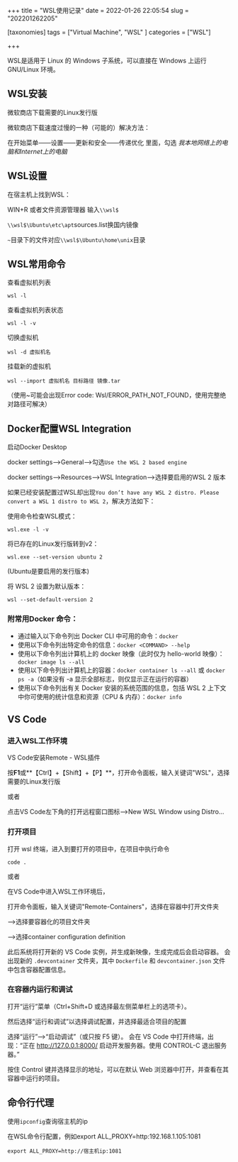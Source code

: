 +++
title = "WSL使用记录"
date = 2022-01-26 22:05:54
slug = "202201262205"

[taxonomies]
tags = ["Virtual Machine", "WSL" ]
categories = ["WSL"]

+++

<!-- more -->

WSL是适用于 Linux 的 Windows 子系统，可以直接在 Windows 上运行 GNU/Linux 环境。

## WSL安装

微软商店下载需要的Linux发行版

微软商店下载速度过慢的一种（可能的）解决方法：

在开始菜单——设置——更新和安全——传递优化 里面，勾选 *我本地网络上的电脑和Internet上的电脑*

## WSL设置

在宿主机上找到WSL：

WIN+R 或者文件资源管理器 输入`\\wsl$`

`\\wsl$\Ubuntu\etc\apt`sources.list换国内镜像

`~`目录下的文件对应`\\wsl$\Ubuntu\home\unix`目录

## WSL常用命令

查看虚拟机列表

```
wsl -l
```

查看虚拟机列表状态

```
wsl -l -v
```

切换虚拟机

```
wsl -d 虚拟机名
```

挂载新的虚拟机

```
wsl --import 虚拟机名 目标路径 镜像.tar
```

（使用~可能会出现Error code: Wsl/ERROR_PATH_NOT_FOUND，使用完整绝对路径可解决）



## Docker配置WSL Integration

启动Docker Desktop

docker settings——>General——>勾选`Use the WSL 2 based engine` 

docker settings——>Resources——>WSL Integration——>选择要启用的WSL 2 版本

如果已经安装配置过WSL却出现`You don’t have any WSL 2 distro. Please convert a WSL 1 distro to WSL 2`，解决方法如下：

使用命令检查WSL模式：

```
wsl.exe -l -v
```

将已存在的Linux发行版转到v2：

```
wsl.exe --set-version ubuntu 2
```

(Ubuntu是要启用的发行版本)

将 WSL 2 设置为默认版本：

```
wsl --set-default-version 2
```

### 附常用Docker 命令：

- 通过输入以下命令列出 Docker CLI 中可用的命令：`docker`
- 使用以下命令列出特定命令的信息：`docker <COMMAND> --help`
- 使用以下命令列出计算机上的 docker 映像（此时仅为 hello-world 映像）：`docker image ls --all`
- 使用以下命令列出计算机上的容器：`docker container ls --all` 或 `docker ps -a`（如果没有 -a 显示全部标志，则仅显示正在运行的容器）
- 使用以下命令列出有关 Docker 安装的系统范围的信息，包括 WSL 2 上下文中你可使用的统计信息和资源（CPU & 内存）：`docker info`

## VS Code

### 进入WSL工作环境

VS Code安装Remote - WSL插件

按**F1**或**【Ctrl】+【Shift】+【P】**，打开命令面板，输入关键词"WSL"，选择需要的Linux发行版

或者

点击VS Code左下角的打开远程窗口图标——>New WSL Window using Distro...

### 打开项目

打开 wsl 终端，进入到要打开的项目中，在项目中执行命令

```
code .
```

或者

在VS Code中进入WSL工作环境后，

打开命令面板，输入关键词"Remote-Containers"，选择在容器中打开文件夹

—>选择要容器化的项目文件夹

—>选择container configuration definition

此后系统将打开新的 VS Code 实例，并生成新映像，生成完成后会启动容器。 会出现新的 `.devcontainer` 文件夹，其中 `Dockerfile` 和 `devcontainer.json` 文件中包含容器配置信息。

### 在容器内运行和调试

打开“运行”菜单（Ctrl+Shift+D 或选择最左侧菜单栏上的选项卡）。 

然后选择“运行和调试”以选择调试配置，并选择最适合项目的配置

选择“运行”——>“启动调试”（或只按 F5 键）。 会在 VS Code 中打开终端，出现：“正在 http://127.0.0.1:8000/ 启动开发服务器。使用 CONTROL-C 退出服务器。”

按住 Control 键并选择显示的地址，可以在默认 Web 浏览器中打开，并查看在其容器中运行的项目。



## 命令行代理

使用`ipconfig`查询宿主机的ip

在WSL命令行配置，例如export ALL_PROXY=http:192.168.1.105:1081

```
export ALL_PROXY=http://宿主机ip:1081
```

